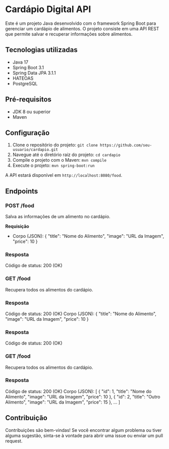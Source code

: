 # Cardápio Digital API
 
Este é um projeto Java desenvolvido com o framework Spring Boot para gerenciar um cardápio de alimentos. O projeto consiste em uma API REST que permite salvar e recuperar informações sobre alimentos.

## Tecnologias utilizadas

- Java 17
- Spring Boot 3.1
- Spring Data JPA 3.1.1
- HATEOAS
- PostgreSQL

## Pré-requisitos

- JDK 8 ou superior
- Maven

## Configuração

1. Clone o repositório do projeto: `git clone https://github.com/seu-usuario/cardapio.git`
2. Navegue até o diretório raiz do projeto: `cd cardapio`
3. Compile o projeto com o Maven: `mvn compile`
4. Execute o projeto: `mvn spring-boot:run`

A API estará disponível em `http://localhost:8080/food`.

## Endpoints

### POST /food

Salva as informações de um alimento no cardápio.

**Requisição**

- Corpo (JSON):
{
  "title": "Nome do Alimento",
  "image": "URL da Imagem",
  "price": 10
}

### Resposta

Código de status: 200 (OK)
### GET /food
Recupera todos os alimentos do cardápio.

### Resposta

Código de status: 200 (OK)
Corpo (JSON):
{
  "title": "Nome do Alimento",
  "image": "URL da Imagem",
  "price": 10
}

### Resposta

Código de status: 200 (OK)
### GET /food
Recupera todos os alimentos do cardápio.

### Resposta

Código de status: 200 (OK)
Corpo (JSON):
[
  {
    "id": 1,
    "title": "Nome do Alimento",
    "image": "URL da Imagem",
    "price": 10
  },
  {
    "id": 2,
    "title": "Outro Alimento",
    "image": "URL da Imagem",
    "price": 15
  },
  ...
]

## Contribuição
Contribuições são bem-vindas! Se você encontrar algum problema ou tiver alguma sugestão, sinta-se à vontade para abrir uma issue ou enviar um pull request.
